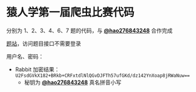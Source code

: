 # 猿人学第一届爬虫比赛代码

分别为 1、2、3、4、6、7 题的代码，与 [**@hao276843248**](https://github.com/hao276843248) 合作完成

[题站](http://match.yuanrenxue.com)，访问题目接口不需要登录

用户名、密码：
- Rabbit 加密结果：`U2FsdGVkX182+BRkb+CRFxtdlNlQGvDJFTh57ufGKd/dz142YnXoap8jRWaNuw==`
  - 秘钥为 [**@hao276843248**](https://github.com/hao276843248) 真名拼音小写
